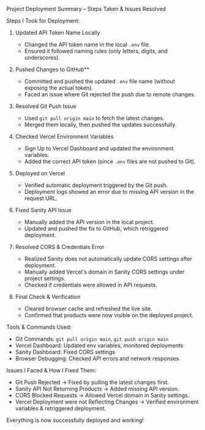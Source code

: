 Project Deployment Summary – Steps Taken & Issues Resolved  

Steps I Took for Deployment: 
1. Updated API Token Name Locally  
   - Changed the API token name in the local `.env` file.  
   - Ensured it followed naming rules (only letters, digits, and underscores).  

2. Pushed Changes to GitHub**  
   - Committed and pushed the updated `.env` file name (without exposing the actual token).  
   - Faced an issue where Git rejected the push due to remote changes.  

3. Resolved Git Push Issue  
   - Used `git pull origin main` to fetch the latest changes.  
   - Merged them locally, then pushed the updates successfully.  

4. Checked Vercel Environment Variables  
   - Sign Up to Vercel Dashboard and updated the environment variables.  
   - Added the correct API token (since `.env` files are not pushed to Git).  

5. Deployed on Vercel  
   - Verified automatic deployment triggered by the Git push.  
   - Deployment logs showed an error due to missing API version in the request URL.  

6. Fixed Sanity API Issue  
   - Manually added the API version in the local project.  
   - Updated and pushed the fix to GitHub, which retriggered deployment.  

7. Resolved CORS & Credentials Error  
   - Realized Sanity does not automatically update CORS settings after deployment.  
   - Manually added Vercel's domain in Sanity CORS settings under project settings.  
   - Checked if credentials were allowed in API requests.  

8. Final Check & Verification  
   - Cleared browser cache and refreshed the live site.  
   - Confirmed that products were now visible on the deployed project.  

Tools & Commands Used: 
- Git Commands: `git pull origin main`, `git push origin main`  
- Vercel Dashboard: Updated env variables, monitored deployments  
- Sanity Dashboard: Fixed CORS settings  
- Browser Debugging: Checked API errors and network responses  

Issues I Faced & How I Fixed Them:

- Git Push Rejected → Fixed by pulling the latest changes first.  
- Sanity API Not Returning Products → Added missing API version.  
- CORS Blocked Requests → Allowed Vercel domain in Sanity settings.  
- Vercel Deployment were not Reflecting Changes → Verified environment variables & retriggered deployment.  

Everything is now successfully deployed and working! 
